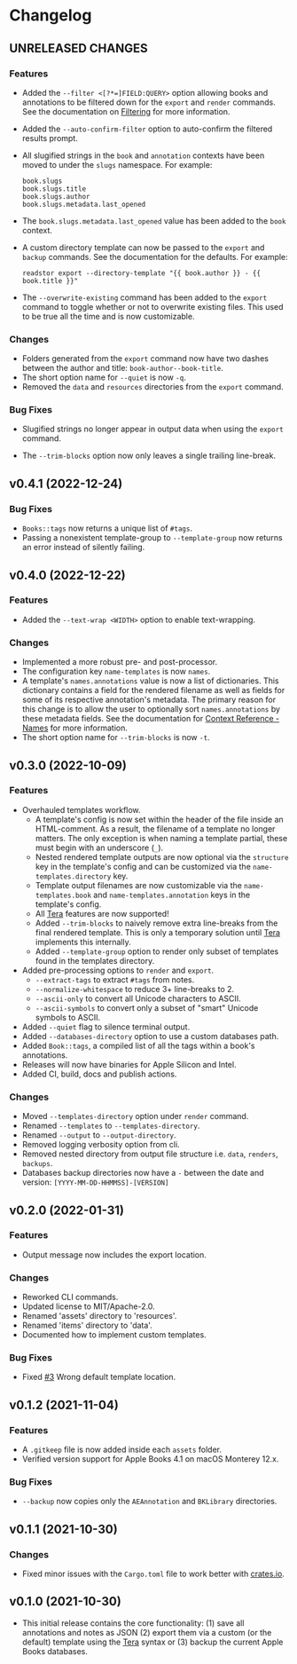 # Changelog

<!--
### Features
### Changes
### Bug Fixes
-->

## UNRELEASED CHANGES

### Features

- Added the `--filter <[?*=]FIELD:QUERY>` option allowing books and annotations
  to be filtered down for the `export` and `render` commands. See the
  documentation on [Filtering][filtering] for more information.
- Added the `--auto-confirm-filter` option to auto-confirm the filtered
  results prompt.
- All slugified strings in the `book` and `annotation` contexts have been moved
  to under the `slugs` namespace. For example:

  ```plaintext
  book.slugs
  book.slugs.title
  book.slugs.author
  book.slugs.metadata.last_opened
  ```

- The `book.slugs.metadata.last_opened` value has been added to the `book`
  context.
- A custom directory template can now be passed to the `export` and `backup`
  commands. See the documentation for the defaults. For example:

  ```shell
  readstor export --directory-template "{{ book.author }} - {{ book.title }}"
  ```

- The `--overwrite-existing` command has been added to the `export` command to
  toggle whether or not to overwrite existing files. This used to be true all
  the time and is now customizable.

### Changes

- Folders generated from the `export` command now have two dashes between the
  author and title: `book-author--book-title`.
- The short option name for `--quiet` is now `-q`.
- Removed the `data` and `resources` directories from the `export` command.

### Bug Fixes

- Slugified strings no longer appear in output data when using the `export`
  command.

- The `--trim-blocks` option now only leaves a single trailing line-break.

## v0.4.1 (2022-12-24)

### Bug Fixes

- `Books::tags` now returns a unique list of `#tags`.
- Passing a nonexistent template-group to `--template-group` now returns an
  error instead of silently failing.

## v0.4.0 (2022-12-22)

### Features

- Added the `--text-wrap <WIDTH>` option to enable text-wrapping.

### Changes

- Implemented a more robust pre- and post-processor.
- The configuration key `name-templates` is now `names`.
- A template's `names.annotations` value is now a list of dictionaries. This
  dictionary contains a field for the rendered filename as well as fields for
  some of its respective annotation's metadata. The primary reason for this
  change is to allow the user to optionally sort `names.annotations` by these
  metadata fields. See the documentation for
  [Context Reference - Names][names] for more information.
- The short option name for `--trim-blocks` is now `-t`.

## v0.3.0 (2022-10-09)

### Features

- Overhauled templates workflow.
  - A template's config is now set within the header of the file inside an
    HTML-comment. As a result, the filename of a template no longer matters.
    The only exception is when naming a template partial, these must begin with
    an underscore (`_`).
  - Nested rendered template outputs are now optional via the `structure` key
    in the template's config and can be customized via the
    `name-templates.directory` key.
  - Template output filenames are now customizable via the
    `name-templates.book` and `name-templates.annotation` keys in the template's
    config.
  - All [Tera][tera] features are now supported!
  - Added `--trim-blocks` to naively remove extra line-breaks from the final
    rendered template. This is only a temporary solution until [Tera][tera]
    implements this internally.
  - Added `--template-group` option to render only subset of templates found in
    the templates directory.
- Added pre-processing options to `render` and `export`.
  - `--extract-tags` to extract `#tags` from notes.
  - `--normalize-whitespace` to reduce 3+ line-breaks to 2.
  - `--ascii-only` to convert all Unicode characters to ASCII.
  - `--ascii-symbols` to convert only a subset of "smart" Unicode symbols to
    ASCII.
- Added `--quiet` flag to silence terminal output.
- Added `--databases-directory` option to use a custom databases path.
- Added `Book::tags`, a compiled list of all the tags within a book's
  annotations.
- Releases will now have binaries for Apple Silicon and Intel.
- Added CI, build, docs and publish actions.

### Changes

- Moved `--templates-directory` option under `render` command.
- Renamed `--templates` to `--templates-directory`.
- Renamed `--output` to `--output-directory`.
- Removed logging verbosity option from cli.
- Removed nested directory from output file structure i.e. `data`, `renders`,
  `backups`.
- Databases backup directories now have a `-` between the date and version:
  `[YYYY-MM-DD-HHMMSS]-[VERSION]`

## v0.2.0 (2022-01-31)

### Features

- Output message now includes the export location.

### Changes

- Reworked CLI commands.
- Updated license to MIT/Apache-2.0.
- Renamed 'assets' directory to 'resources'.
- Renamed 'items' directory to 'data'.
- Documented how to implement custom templates.

### Bug Fixes

- Fixed [#3][#3] Wrong default template location.

## v0.1.2 (2021-11-04)

### Features

- A `.gitkeep` file is now added inside each `assets` folder.
- Verified version support for Apple Books 4.1 on macOS Monterey 12.x.

### Bug Fixes

- `--backup` now copies only the `AEAnnotation` and `BKLibrary` directories.

## v0.1.1 (2021-10-30)

### Changes

- Fixed minor issues with the `Cargo.toml` file to work better with
  [crates.io][crates-io].

## v0.1.0 (2021-10-30)

- This initial release contains the core functionality: (1) save all
  annotations and notes as JSON (2) export them via a custom (or the default)
  template using the [Tera][tera] syntax or (3) backup the
  current Apple Books databases.

[#3]: https://github.com/tnahs/readstor/issues/3
[crates-io]: https://crates.io
[filtering]: https://tnahs.github.io/readstor/latest/00-intro/02-01-filter.md
[names]: https://tnahs.github.io/readstor/latest/01-templates/06-03-names.html
[tera]: https://tera.netlify.app/
